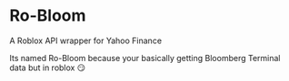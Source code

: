 # Ro-Bloom
A Roblox API wrapper for Yahoo Finance

Its named Ro-Bloom because your basically getting Bloomberg Terminal data but in roblox 😏
